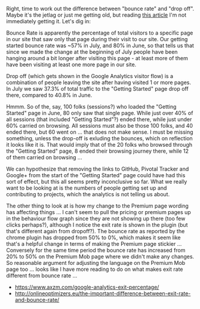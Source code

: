 Right, time to work out the difference between "bounce rate" and "drop off".  Maybe it's the jetlag or just me getting old, but reading [this article](http://www.rankraiser.com/rankraiser/difference-between-google-bounce-rate-and-drop-offs/) I'm not immediately getting it.  Let's dig in:

Bounce Rate is apparently the percentage of total visitors to a specific page in our site that saw only that page during their visit to our site.  Our getting started bounce rate was ~57% in July, and 80% in June, so that tells us that since we made the change at the beginning of July people have been hanging around a bit longer after visiting this page - at least more of them have been visiting at least one more page in our site.

Drop off (which gets shown in the Google Analytics visitor flow) is a combination of people leaving the site after having visited 1 or more pages.  In July we saw 37.3% of total traffic to the "Getting Started" page drop off there, compared to  40.8% in June.  

Hmmm. So of the, say, 100 folks (sessions?) who loaded the "Getting Started" page in June, 80 only saw that single page.  While just over 40% of all sessions (that included "Getting Started"?) ended there, while just under 60% carried on browsing.  All sessions must also be those 100 folks, and 40 ended there, but 60 went on ... that does not make sense.  I must be missing something, unless the drop-off is exluding the bounces, which on reflection it looks like it is.  That would imply that of the 20 folks who browsed through the "Getting Started" page, 8 ended their browsing journey there, while 12 of them carried on browsing ...

We can hypothesize that removing the links to GitHub, Pivotal Tracker and Google+ from the start of the "Getting Started" page could have had this sort of effect, but this all seems pretty inconclusive so far.  What we really want to be looking at is the numbers of people getting set up and contributing to projects, which the analytics is not telling us about.

The other thing to look at is how my change to the Premium page wording has affecting things ... I can't seem to pull the pricing or premium pages up in the behaviour flow graph since they are not showing up there (too few clicks perhaps?), although I notice the exit rate is shown in the plugin (but that's different again from dropoff?).  The bounce rate as reported by the chrome plugin has dropped from 50% to 0%, which makes it seem like that's a helpful change in terms of making the Premium page stickier ... Conversely for the same time period the bounce rate has increased from 20% to 50% on the Premium Mob page where we didn't make any changes.  So reasonable argument for adjusting the language on the Premium Mob page too ... looks like I have more reading to do on what makes exit rate different from bounce rate ...

* https://www.axzm.com/google-analytics-exit-percentage/
* http://onlineoptimizers.eu/the-important-difference-between-exit-rate-and-bounce-rate/

